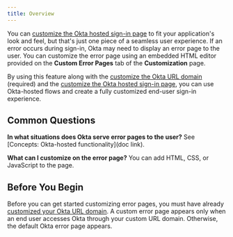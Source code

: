 ```yaml
---
title: Overview
---
```

You can [customize the Okta hosted sign-in page](/guides/custom-hosted-signin/) to fit your application's look and feel, but that's just one piece of a seamless user experience. If an error occurs during sign-in, Okta may need to display an error page to the user. You can customize the error page using an embedded HTML editor provided on the **Custom Error Pages** tab of the **Customization** page. 

By using this feature along with the [customize the Okta URL domain](/guides/custom-url-domain/) (required) and the [customize the Okta hosted sign-in page](/guides/custom-hosted-signin/), you can use Okta-hosted flows and create a fully customized end-user sign-in experience.

## Common Questions
**In what situations does Okta serve error pages to the user?**
See [Concepts: Okta-hosted functionality](doc link).

**What can I customize on the error page?**
You can add HTML, CSS, or JavaScript to the page.

## Before You Begin
Before you can get started customizing error pages, you must have already [customized your Okta URL domain](/guides/custom-url-domain/). A custom error page appears only when an end user accesses Okta through your custom URL domain. Otherwise, the default Okta error page appears.

<NextSectionLink/>
